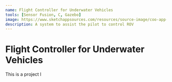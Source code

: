 ```yaml
---
name: Flight Controller for Underwater Vehicles
tools: [Sensor Fusion, C, Gazebo]
image: https://www.sketchappsources.com/resources/source-image/coo-app-concept-subgaurav.jpg
description: A system to assist the pilot to control ROV 
---
```


# Flight Controller for Underwater Vehicles

This is a project I 